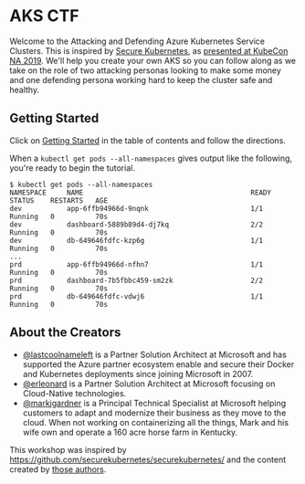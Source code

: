 # AKS CTF

Welcome to the Attacking and Defending Azure Kubernetes Service Clusters.  This is inspired by [Secure Kubernetes](https://securekubernetes.com/), as [presented at KubeCon NA 2019](https://www.youtube.com/watch?v=UdMFTdeAL1s). We'll help you create your own AKS so you can follow along as we take on the role of two attacking personas looking to make some money and one defending persona working hard to keep the cluster safe and healthy.

## Getting Started

Click on [Getting Started](azure/) in the table of contents and follow the directions.

When a `kubectl get pods --all-namespaces` gives output like the following, you're ready to begin the tutorial.

```
$ kubectl get pods --all-namespaces
NAMESPACE     NAME                                         READY   STATUS    RESTARTS   AGE
dev           app-6ffb94966d-9nqnk                         1/1     Running   0          70s
dev           dashboard-5889b89d4-dj7kq                    2/2     Running   0          70s
dev           db-649646fdfc-kzp6g                          1/1     Running   0          70s
...
prd           app-6ffb94966d-nfhn7                         1/1     Running   0          70s
prd           dashboard-7b5fbbc459-sm2zk                   2/2     Running   0          70s
prd           db-649646fdfc-vdwj6                          1/1     Running   0          70s

```


## About the Creators

* [@lastcoolnameleft](https://lastcoolnameleft.com) is a Partner Solution Architect at Microsoft and has supported the Azure partner ecosystem enable and secure their Docker and Kubernetes deployments since joining Microsoft in 2007.
* [@erleonard](https://www.linkedin.com/in/erleonard/) is a Partner Solution Architect at Microsoft focusing on Cloud-Native technologies.
* [@markjgardner](https://markjgardner.com) is a Principal Technical Specialist at Microsoft helping customers to adapt and modernize their business as they move to the cloud. When not working on containerizing all the things, Mark and his wife own and operate a 160 acre horse farm in Kentucky.

This workshop was inspired by https://github.com/securekubernetes/securekubernetes/ and the content created by [those authors](https://github.com/securekubernetes/securekubernetes/?tab=readme-ov-file#about-the-authors).